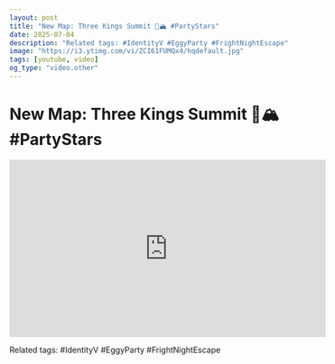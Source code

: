 ```yaml
---
layout: post
title: "New Map: Three Kings Summit 👑🏔️ #PartyStars"
date: 2025-07-04
description: "Related tags: #IdentityV #EggyParty #FrightNightEscape"
image: "https://i3.ytimg.com/vi/ZCI61FUMQx4/hqdefault.jpg"
tags: [youtube, video]
og_type: "video.other"
---
```


<script type="application/ld+json">
{
  "@context": "http://schema.org",
  "@type": "VideoObject",
  "name": "New Map: Three Kings Summit \ud83d\udc51\ud83c\udfd4\ufe0f #PartyStars",
  "description": "Related tags: #IdentityV #EggyParty #FrightNightEscape",
  "thumbnailUrl": "https://i3.ytimg.com/vi/ZCI61FUMQx4/hqdefault.jpg",
  "uploadDate": "2025-07-04T00:47:45",
  "embedUrl": "https://www.youtube.com/embed/ZCI61FUMQx4",
  "publisher": {
    "@type": "Person",
    "name": "Celo Zaga"
  },
  "mainEntityOfPage": {
    "@type": "WebPage",
    "@id": "https://celozaga.github.io/2025/07/04/new-map:-three-kings-summit-\ud83d\udc51\ud83c\udfd4\ufe0f-#partystars-ZCI61FUMQx4.html"
  },
  "duration": "PT0M0S"
}
</script>

<script type="application/ld+json">
{
  "@context": "http://schema.org",
  "@type": "BlogPosting",
  "headline": "New Map: Three Kings Summit \ud83d\udc51\ud83c\udfd4\ufe0f #PartyStars",
  "image": "https://i3.ytimg.com/vi/ZCI61FUMQx4/hqdefault.jpg",
  "publisher": {
    "@type": "Person",
    "name": "Celo Zaga"
  },
  "url": "https://celozaga.github.io/2025/07/04/new-map:-three-kings-summit-\ud83d\udc51\ud83c\udfd4\ufe0f-#partystars-ZCI61FUMQx4.html",
  "datePublished": "2025-07-04T00:47:45",
  "dateCreated": "2025-07-04T00:47:45",
  "dateModified": "2025-07-04T00:47:45",
  "description": "Related tags: #IdentityV #EggyParty #FrightNightEscape",
  "author": {
    "@type": "Person",
    "name": "Celo Zaga"
  },
  "mainEntityOfPage": {
    "@type": "WebPage",
    "@id": "https://celozaga.github.io/2025/07/04/new-map:-three-kings-summit-\ud83d\udc51\ud83c\udfd4\ufe0f-#partystars-ZCI61FUMQx4.html"
  }
}
</script>

<h1 class="youtube-post-title">New Map: Three Kings Summit 👑🏔️ #PartyStars</h1>

<iframe width="560" height="315" src="https://www.youtube.com/embed/ZCI61FUMQx4" class="youtube-post-embed" frameborder="0" allowfullscreen></iframe>

<p class="youtube-post-description">Related tags: #IdentityV #EggyParty #FrightNightEscape</p>
